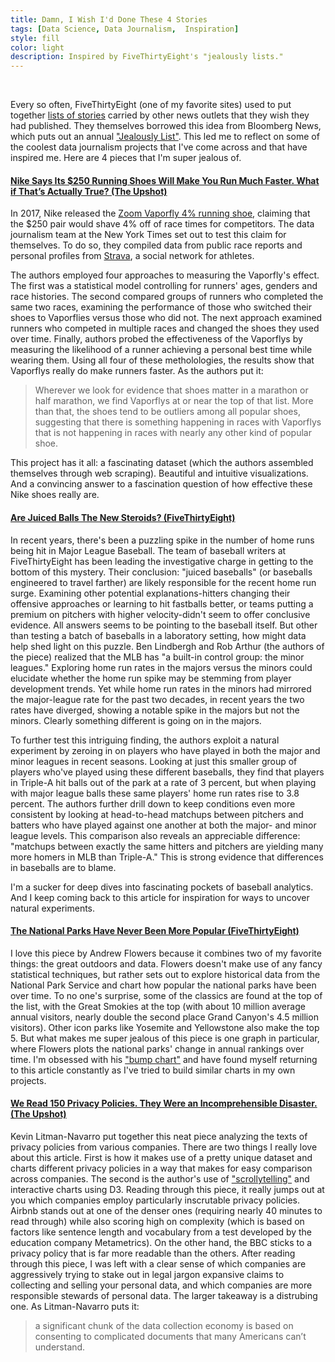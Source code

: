 ```yaml
---
title: Damn, I Wish I'd Done These 4 Stories
tags: [Data Science, Data Journalism,  Inspiration]
style: fill
color: light
description: Inspired by FiveThirtyEight's "jealously lists."
---
```


<br>

Every so often, FiveThirtyEight (one of my favorite sites) used to put together [lists of stories](https://fivethirtyeight.com/tag/envy/) carried by other news outlets that they wish they had published. They themselves borrowed this idea from Bloomberg News, which puts out an annual ["Jealously List"](https://www.bloomberg.com/features/2018-jealousy-list/). This led me to reflect on some of the coolest data journalism projects that I've come across and that have inspired me. Here are 4 pieces that I'm super jealous of.


#### [Nike Says Its $250 Running Shoes Will Make You Run Much Faster. What if That’s Actually True? (The Upshot)](https://www.nytimes.com/interactive/2018/07/18/upshot/nike-vaporfly-shoe-strava.html) 

In 2017, Nike released the [Zoom Vaporfly 4% running shoe](https://news.nike.com/footwear/nike-zoom-vaporfly-4), claiming that the $250 pair would shave 4% off of race times for competitors. The data journalism team at the New York Times set out to test this claim for themselves. To do so, they compiled data from public race reports and personal profiles from [Strava](https://www.strava.com/), a social network for athletes. 

The authors employed four approaches to measuring the Vaporfly's effect. The first was a statistical model controlling for runners' ages, genders and race histories. The second compared groups of runners who completed the same two races, examining the performance of those who switched their shoes to Vaporflies versus those who did not. The next approach examined runners who competed in multiple races and changed the shoes they used over time. Finally, authors probed the effectiveness of the Vaporflys by measuring the likelihood of a runner achieving a personal best time while wearing them. Using all four of these metholologies, the results show that Vaporflys really do make runners faster. As the authors put it: 

> Wherever we look for evidence that shoes matter in a marathon or half marathon, we find Vaporflys at or near the top of that list. More than that, the shoes tend to be outliers among all popular shoes, suggesting that there is something happening in races with Vaporflys that is not happening in races with nearly any other kind of popular shoe.

This project has it all: a fascinating dataset (which the authors assembled themselves through web scraping). Beautiful and intuitive visualizations. And a convincing answer to a fascination question of how effective these Nike shoes really are. 


#### [Are Juiced Balls The New Steroids? (FiveThirtyEight)](https://fivethirtyeight.com/features/are-juiced-balls-the-new-steroids/) 

In recent years, there's been a puzzling spike in the number of home runs being hit in Major League Baseball. The team of baseball writers at FiveThirtyEight has been leading the investigative charge in getting to the bottom of this mystery. Their conclusion: "juiced baseballs" (or baseballs engineered to travel farther) are likely responsible for the recent home run surge. Examining other potential explanations-hitters changing their offensive approaches or learning to hit fastballs better, or teams putting a premium on pitchers with higher velocity-didn't seem to offer conclusive evidence. All answers seems to be pointing to the baseball itself. But other than testing a batch of baseballs in a laboratory setting, how might data help shed light on this puzzle. Ben Lindbergh and Rob Arthur (the authors of the piece) realized that the MLB has "a built-in control group: the minor leagues." Exploring home run rates in the majors versus the minors could elucidate whether the home run spike may be stemming from player development trends. Yet while home run rates in the minors had mirrored the major-league rate for the past two decades, in recent years the two rates have diverged, showing a notable spike in the majors but not the minors. Clearly something different is going on in the majors. 

To further test this intriguing finding, the authors exploit a natural experiment by zeroing in on players who have played in both the major and minor leagues in recent seasons. Looking at just this smaller group of players who've played using these different baseballs, they find that players in Triple-A hit balls out of the park at a rate of 3 percent, but when playing with major league balls these same players' home run rates rise to 3.8 percent. The authors further drill down to keep conditions even more consistent by looking at head-to-head matchups between pitchers and batters who have played against one another at both the major- and minor league levels. This comparison also reveals an appreciable difference: "matchups between exactly the same hitters and pitchers are yielding many more homers in MLB than Triple-A." This is strong evidence that differences in baseballs are to blame. 

I'm a sucker for deep dives into fascinating pockets of baseball analytics. And I keep coming back to this article for inspiration for ways to uncover natural experiments. 


#### [The National Parks Have Never Been More Popular (FiveThirtyEight)](https://fivethirtyeight.com/features/the-national-parks-have-never-been-more-popular/) 

I love this piece by Andrew Flowers because it combines two of my favorite things: the great outdoors and data. Flowers doesn't make use of any fancy statistical techniques, but rather sets out to explore historical data from the National Park Service and chart how popular the national parks have been over time. To no one's surprise, some of the classics are found at the top of the list, with the Great Smokies at the top (with about 10 million average annual visitors, nearly double the second place Grand Canyon's 4.5 million visitors). Other icon parks like Yosemite and Yellowstone also make the top 5. But what makes me super jealous of this piece is one graph in particular, where Flowers plots the national parks' change in annual rankings over time. I'm obsessed with his ["bump chart"](https://www.kenflerlage.com/2017/01/my-thoughts-on-bump-charts-and-when-to.html) and have found myself returning to this article constantly as I've tried to build similar charts in my own projects. 


#### [We Read 150 Privacy Policies. They Were an Incomprehensible Disaster. (The Upshot)](https://www.nytimes.com/interactive/2019/06/12/opinion/facebook-google-privacy-policies.html) 

Kevin Litman-Navarro put together this neat piece analyzing the texts of privacy policies from various companies. There are two things I really love about this article. First is how it makes use of a pretty unique dataset and charts different privacy policies in a way that makes for easy comparison across companies. The second is the author's use of ["scrollytelling"](https://pudding.cool/process/how-to-implement-scrollytelling/) and interactive charts using D3. Reading through this piece, it really jumps out at you which companies employ particularly inscrutable privacy policies. Airbnb stands out at one of the denser ones (requiring nearly 40 minutes to read through) while also scoring high on complexity (which is based on factors like sentence length and vocabulary from a test developed by the education company Metametrics). On the other hand, the BBC sticks to a privacy policy that is far more readable than the others. After reading through this piece, I was left with a clear sense of which companies are aggressively trying to stake out in legal jargon expansive claims to collecting and selling your personal data, and which companies are more responsible stewards of personal data. The larger takeaway is a distrubing one. As Litman-Navarro puts it:

> a significant chunk of the data collection economy is based on consenting to complicated documents that many Americans can’t understand.